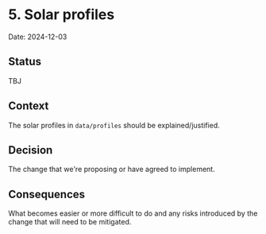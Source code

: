 # 5. Solar profiles

Date: 2024-12-03

## Status

TBJ

## Context

The solar profiles in `data/profiles` should be explained/justified.

## Decision

The change that we're proposing or have agreed to implement.

## Consequences

What becomes easier or more difficult to do and any risks introduced by the change that will need to be mitigated.
